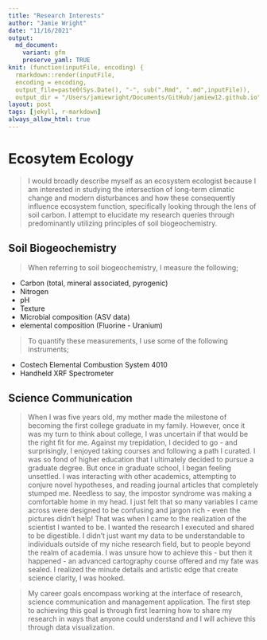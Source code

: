 ```yaml
---
title: "Research Interests"
author: "Jamie Wright"
date: "11/16/2021"
output:
  md_document:
    variant: gfm
    preserve_yaml: TRUE
knit: (function(inputFile, encoding) {
  rmarkdown::render(inputFile, 
  encoding = encoding, 
  output_file=paste0(Sys.Date(), "-", sub(".Rmd", ".md",inputFile)), 
  output_dir = "/Users/jamiewright/Documents/GitHub/jamiew12.github.io") })
layout: post
tags: [jekyll, r-markdown]
always_allow_html: true
---
```


# Ecosytem Ecology

> I would broadly describe myself as an ecosystem ecologist because I am
> interested in studying the intersection of long-term climatic change
> and modern disturbances and how these consequently influence ecosystem
> function, specifically looking through the lens of soil carbon. I
> attempt to elucidate my research queries through predominantly
> utilizing principles of soil biogeochemistry.

## Soil Biogeochemistry

> When referring to soil biogeochemistry, I measure the following;

-   Carbon (total, mineral associated, pyrogenic)
-   Nitrogen
-   pH
-   Texture
-   Microbial composition (ASV data)
-   elemental composition (Fluorine - Uranium)

> To quantify these measurements, I use some of the following
> instruments;

-   Costech Elemental Combustion System 4010
-   Handheld XRF Spectrometer

## Science Communication

> When I was five years old, my mother made the milestone of becoming
> the first college graduate in my family. However, once it was my turn
> to think about college, I was uncertain if that would be the right fit
> for me. Against my trepidation, I decided to go - and surprisingly, I
> enjoyed taking courses and following a path I curated. I was so fond
> of higher education that I ultimately decided to pursue a graduate
> degree. But once in graduate school, I began feeling unsettled. I was
> interacting with other academics, attempting to conjure novel
> hypotheses, and reading journal articles that completely stumped me.
> Needless to say, the impostor syndrome was making a comfortable home
> in my head. I just felt that so many variables I came across were
> designed to be confusing and jargon rich - even the pictures didn’t
> help! That was when I came to the realization of the scientist I
> wanted to be. I wanted the research I executed and shared to be
> digestible. I didn’t just want my data to be understandable to
> individuals outside of my niche research field, but to people beyond
> the realm of academia. I was unsure how to achieve this - but then it
> happened - an advanced cartography course offered and my fate was
> sealed. I realized the minute details and artistic edge that create
> science clarity, I was hooked.

> My career goals encompass working at the interface of research,
> science communication and management application. The first step to
> achieving this goal is through first learning how to share my research
> in ways that anyone could understand and I will achieve this through
> data visualization.

